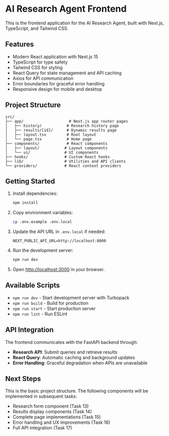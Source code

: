 # AI Research Agent Frontend

This is the frontend application for the AI Research Agent, built with Next.js, TypeScript, and Tailwind CSS.

## Features

- Modern React application with Next.js 15
- TypeScript for type safety
- Tailwind CSS for styling
- React Query for state management and API caching
- Axios for API communication
- Error boundaries for graceful error handling
- Responsive design for mobile and desktop

## Project Structure

```
src/
├── app/                    # Next.js app router pages
│   ├── history/           # Research history page
│   ├── results/[id]/      # Dynamic results page
│   ├── layout.tsx         # Root layout
│   └── page.tsx           # Home page
├── components/            # React components
│   ├── layout/           # Layout components
│   └── ui/               # UI components
├── hooks/                # Custom React hooks
├── lib/                  # Utilities and API clients
└── providers/            # React context providers
```

## Getting Started

1. Install dependencies:
   ```bash
   npm install
   ```

2. Copy environment variables:
   ```bash
   cp .env.example .env.local
   ```

3. Update the API URL in `.env.local` if needed:
   ```
   NEXT_PUBLIC_API_URL=http://localhost:8000
   ```

4. Run the development server:
   ```bash
   npm run dev
   ```

5. Open [http://localhost:3000](http://localhost:3000) in your browser.

## Available Scripts

- `npm run dev` - Start development server with Turbopack
- `npm run build` - Build for production
- `npm run start` - Start production server
- `npm run lint` - Run ESLint

## API Integration

The frontend communicates with the FastAPI backend through:

- **Research API**: Submit queries and retrieve results
- **React Query**: Automatic caching and background updates
- **Error Handling**: Graceful degradation when APIs are unavailable

## Next Steps

This is the basic project structure. The following components will be implemented in subsequent tasks:

- Research form component (Task 13)
- Results display components (Task 14)
- Complete page implementations (Task 15)
- Error handling and UX improvements (Task 16)
- Full API integration (Task 17)
